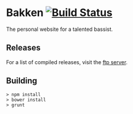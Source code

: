 # Bakken [![Build Status](https://travis-ci.org/dadleyy/bakken.svg?branch=master)](https://travis-ci.org/dadleyy/bakken)

The personal website for a talented bassist. 

## Releases

For a list of compiled releases, visit the [ftp server](http://ftp.sizethreestudios.com/artifacts/).

## Building

```
> npm install
> bower install
> grunt
```
